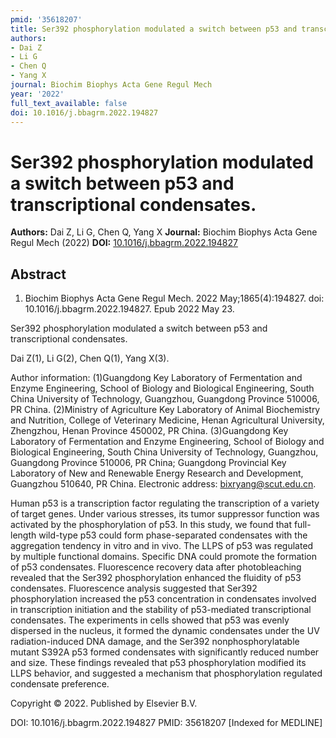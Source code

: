 ```yaml
---
pmid: '35618207'
title: Ser392 phosphorylation modulated a switch between p53 and transcriptional condensates.
authors:
- Dai Z
- Li G
- Chen Q
- Yang X
journal: Biochim Biophys Acta Gene Regul Mech
year: '2022'
full_text_available: false
doi: 10.1016/j.bbagrm.2022.194827
---
```


# Ser392 phosphorylation modulated a switch between p53 and transcriptional condensates.
**Authors:** Dai Z, Li G, Chen Q, Yang X
**Journal:** Biochim Biophys Acta Gene Regul Mech (2022)
**DOI:** [10.1016/j.bbagrm.2022.194827](https://doi.org/10.1016/j.bbagrm.2022.194827)

## Abstract

1. Biochim Biophys Acta Gene Regul Mech. 2022 May;1865(4):194827. doi: 
10.1016/j.bbagrm.2022.194827. Epub 2022 May 23.

Ser392 phosphorylation modulated a switch between p53 and transcriptional 
condensates.

Dai Z(1), Li G(2), Chen Q(1), Yang X(3).

Author information:
(1)Guangdong Key Laboratory of Fermentation and Enzyme Engineering, School of 
Biology and Biological Engineering, South China University of Technology, 
Guangzhou, Guangdong Province 510006, PR China.
(2)Ministry of Agriculture Key Laboratory of Animal Biochemistry and Nutrition, 
College of Veterinary Medicine, Henan Agricultural University, Zhengzhou, Henan 
Province 450002, PR China.
(3)Guangdong Key Laboratory of Fermentation and Enzyme Engineering, School of 
Biology and Biological Engineering, South China University of Technology, 
Guangzhou, Guangdong Province 510006, PR China; Guangdong Provincial Key 
Laboratory of New and Renewable Energy Research and Development, Guangzhou 
510640, PR China. Electronic address: bixryang@scut.edu.cn.

Human p53 is a transcription factor regulating the transcription of a variety of 
target genes. Under various stresses, its tumor suppressor function was 
activated by the phosphorylation of p53. In this study, we found that 
full-length wild-type p53 could form phase-separated condensates with the 
aggregation tendency in vitro and in vivo. The LLPS of p53 was regulated by 
multiple functional domains. Specific DNA could promote the formation of p53 
condensates. Fluorescence recovery data after photobleaching revealed that the 
Ser392 phosphorylation enhanced the fluidity of p53 condensates. Fluorescence 
analysis suggested that Ser392 phosphorylation increased the p53 concentration 
in condensates involved in transcription initiation and the stability of 
p53-mediated transcriptional condensates. The experiments in cells showed that 
p53 was evenly dispersed in the nucleus, it formed the dynamic condensates under 
the UV radiation-induced DNA damage, and the Ser392 nonphosphorylatable mutant 
S392A p53 formed condensates with significantly reduced number and size. These 
findings revealed that p53 phosphorylation modified its LLPS behavior, and 
suggested a mechanism that phosphorylation regulated condensate preference.

Copyright © 2022. Published by Elsevier B.V.

DOI: 10.1016/j.bbagrm.2022.194827
PMID: 35618207 [Indexed for MEDLINE]
